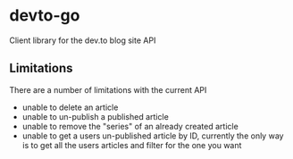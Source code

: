 # devto-go

Client library for the dev.to blog site API

## Limitations

There are a number of limitations with the current API

* unable to delete an article
* unable to un-publish a published article
* unable to remove the "series" of an already created article
* unable to get a users un-published article by ID, currently the only way is 
to get all the users articles and filter for the one you want